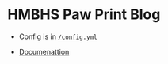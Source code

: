 # HMBHS Paw Print Blog

 * Config is in [`/config.yml`](https://github.com/child-duckling/hmbhs-pawprint/blob/main/_config.yml)


 *  [Documenattion](https://duckling.pw/hmbhs-pawprint/docs/#using-hydejack)

